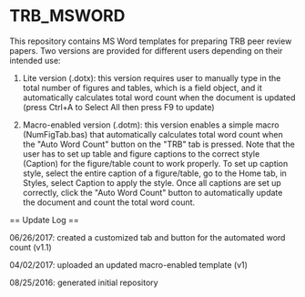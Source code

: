 # TRB_MSWORD
This repository contains MS Word templates for preparing TRB peer review papers.  Two versions are provided for different users depending on their intended use:

1. Lite version (.dotx): this version requires user to manually type in the total number of figures and tables, which is a field object, and it automatically calculates total word count when the document is updated (press Ctrl+A to Select All then press F9 to update)

2. Macro-enabled version (.dotm): this version enables a simple macro (NumFigTab.bas) that automatically calculates total word count when the "Auto Word Count" button on the "TRB" tab is pressed.  Note that the user has to set up table and figure captions to the correct style (Caption) for the figure/table count to work properly.  To set up caption style, select the entire caption of a figure/table, go to the Home tab, in Styles, select Caption to apply the style.  Once all captions are set up correctly, click the "Auto Word Count" button to automatically update the document and count the total word count.



== Update Log ==

06/26/2017: created a customized tab and button for the automated word count (v1.1)

04/02/2017: uploaded an updated macro-enabled template (v1)

08/25/2016: generated initial repository
